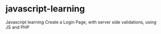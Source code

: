 # javascript-learning
Javascript learning
Create a Login Page, with server side validations, using JS and PHP 
